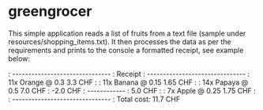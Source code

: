 # greengrocer

This simple application reads a list of fruits from a text file (sample under resources/shopping_items.txt). 
It then processes the data as per the requirements and prints to the console a formatted receipt, see example below:

  : -------------------------------
  :            Receipt
  : -------------------------------
  : 11x Orange @ 0.3        3.3 CHF
  : 
  : 11x Banana @ 0.15      1.65 CHF
  : 
  : 14x Papaya @ 0.5        7.0 CHF
  :                        -2.0 CHF
  :                    ------------
  :                         5.0 CHF
  : 
  : 7x Apple @ 0.25        1.75 CHF
  : 
  : -------------------------------
  : Total cost:            11.7 CHF
